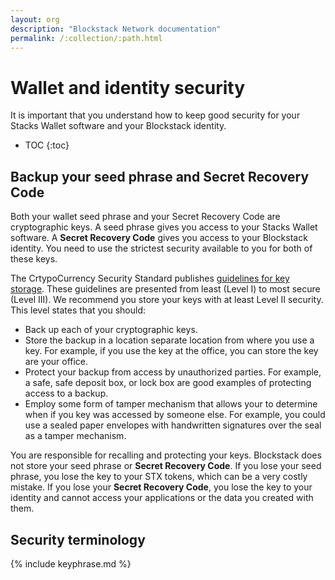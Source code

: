 ```yaml
---
layout: org
description: "Blockstack Network documentation"
permalink: /:collection/:path.html
---
```

# Wallet and identity security

It is important that you understand how to keep good security for your Stacks Wallet software and your Blockstack identity.

* TOC
{:toc}

## Backup your seed phrase and Secret Recovery Code

Both your wallet seed phrase and your Secret Recovery Code are cryptographic keys. A seed phrase gives you access to your Stacks Wallet software. A **Secret Recovery Code** gives you access to your Blockstack identity. You need to use the strictest security available to you for both of these keys.

The CrtypoCurrency Security Standard publishes <a href="https://cryptoconsortium.github.io/CCSS/Details/#1.03" target="_blank">guidelines for key storage</a>. These guidelines are presented from least (Level I) to most secure (Level III). We recommend you store your keys with at least Level II security. This level states that you should:

* Back up each of your cryptographic keys.
* Store the backup in a location separate location from where you use a key. For example, if you use the key at the office, you can store the key are your office.
* Protect your backup from access by unauthorized parties.  For example, a safe, safe deposit box, or lock box are good examples of protecting access to a backup.
* Employ some form of tamper mechanism that allows your to determine when if you key was accessed by someone else. For example, you could use a sealed paper envelopes with handwritten signatures over the seal as a tamper mechanism.

You are responsible for recalling and protecting your keys. Blockstack does not store your seed phrase or **Secret Recovery Code**. If you lose your seed phrase, you lose the key to your STX tokens, which can be a very costly mistake. If you lose your **Secret Recovery Code**, you lose the key to your identity and cannot access your applications or the data you created with them. 

## Security terminology

{% include keyphrase.md %}
